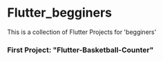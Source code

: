 # Flutter_begginers
This is a collection of Flutter Projects for 'begginers'
### First Project: "Flutter-Basketball-Counter"
